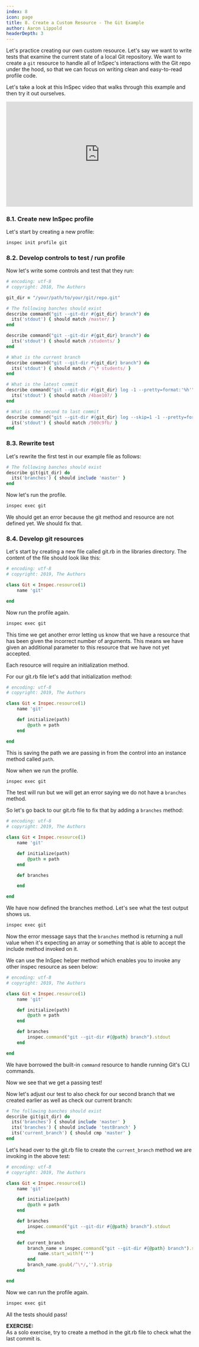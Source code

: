 ```yaml
---
index: 8
icon: page
title: 8. Create a Custom Resource - The Git Example
author: Aaron Lippold
headerDepth: 3
---
```


Let's practice creating our own custom resource. Let's say we want to write tests that examine the current state of a local Git repository. We want to create a `git` resource to handle all of InSpec's interactions with the Git repo under the hood, so that we can focus on writing clean and easy-to-read profile code.

Let's take a look at this InSpec video that walks through this example and then try it out ourselves.

<style>
.video-container {
    position: relative;
    padding-bottom: 56.25%; /* 16:9 */
    height: 0;
}
.video-container iframe {
    position: absolute;
    top: 0;
    left: 0;
    width: 100%;
    height: 100%;
}
</style>
<div class="video-container">
  <iframe width="1028" height="578" src="https://www.youtube.com/embed/Xka2xT6Cngg?list=PLSZbtIlMt5rcbXOpMRucKzRMXR7HX7awy" title="YouTube video player" frameborder="0" allow="accelerometer; autoplay; clipboard-write; encrypted-media; gyroscope; picture-in-picture" allowfullscreen></iframe>
</div>

### 8.1. Create new InSpec profile
Let's start by creating a new profile:
```bash
inspec init profile git
```
### 8.2. Develop controls to test / run profile
Now let's write some controls and test that they run:
```ruby
# encoding: utf-8
# copyright: 2018, The Authors

git_dir = "/your/path/to/your/git/repo.git"

# The following banches should exist
describe command("git --git-dir #{git_dir} branch") do
  its('stdout') { should match /master/ }
end

describe command("git --git-dir #{git_dir} branch") do
  its('stdout') { should match /students/ }
end

# What is the current branch
describe command("git --git-dir #{git_dir} branch") do
  its('stdout') { should match /^\* students/ }
end

# What is the latest commit
describe command("git --git-dir #{git_dir} log -1 --pretty=format:'%h'") do
  its('stdout') { should match /4bae107/ }
end

# What is the second to last commit
describe command("git --git-dir #{git_dir} log --skip=1 -1 --pretty=format:'%h'") do
  its('stdout') { should match /500c9fb/ }
end
```

### 8.3. Rewrite test
Let's rewrite the first test in our example file as follows:
```ruby
# The following banches should exist
describe git(git_dir) do
  its('branches') { should include 'master' }
end
```
Now let's run the profile.
```bash
inspec exec git
```
We should get an error because the git method and resource are not defined yet. We should fix that.
### 8.4. Develop git resources
Let's start by creating a new file called git.rb in the libraries directory. The content of the file should look like this:
```ruby
# encoding: utf-8
# copyright: 2019, The Authors

class Git < Inspec.resource(1)
    name 'git'

end
```
Now run the profile again.
```bash
inspec exec git
```
This time we get another error letting us know that we have a resource that has been given the incorrect number of arguments. This means we have given an additional parameter to this resource that we have not yet accepted.

Each resource will require an initialization method.

For our git.rb file let's add that initialization method:
```ruby
# encoding: utf-8
# copyright: 2019, The Authors

class Git < Inspec.resource(1)
    name 'git'

    def initialize(path)
        @path = path
    end

end
```
This is saving the path we are passing in from the control into an instance method called `path`.

Now when we run the profile.
```bash
inspec exec git
```
The test will run but we will get an error saying we do not have a `branches` method.

So let's go back to our git.rb file to fix that by adding a `branches` method:
```ruby
# encoding: utf-8
# copyright: 2019, The Authors

class Git < Inspec.resource(1)
    name 'git'

    def initialize(path)
        @path = path
    end

    def branches

    end

end
```
We have now defined the branches method. Let's see what the test output shows us.
```bash
inspec exec git
```

Now the error message says that the `branches` method is returning a null value when it's expecting an array or something that is able to accept the include method invoked on it.

We can use the InSpec helper method which enables you to invoke any other inspec resource as seen below:
```ruby
# encoding: utf-8
# copyright: 2019, The Authors

class Git < Inspec.resource(1)
    name 'git'

    def initialize(path)
        @path = path
    end

    def branches
        inspec.command("git --git-dir #{@path} branch").stdout
    end

end
```
We have borrowed the built-in `command` resource to handle running Git's CLI commands.

Now we see that we get a passing test!

Now let's adjust our test to also check for our second branch that we created earlier as well as check our current branch:
```ruby
# The following banches should exist
describe git(git_dir) do
  its('branches') { should include 'master' }
  its('branches') { should include 'testBranch' }
  its('current_branch') { should cmp 'master' }
end
```

Let's head over to the git.rb file to create the `current_branch` method we are invoking in the above test:
```ruby
# encoding: utf-8
# copyright: 2019, The Authors

class Git < Inspec.resource(1)
    name 'git'

    def initialize(path)
        @path = path
    end

    def branches
        inspec.command("git --git-dir #{@path} branch").stdout
    end

    def current_branch
        branch_name = inspec.command("git --git-dir #{@path} branch").stdout.strip.split("\n").find do |name|
            name.start_with?('*')
        end
        branch_name.gsub(/^\*/,'').strip
    end

end
```

Now we can run the profile again.
```bash
inspec exec git
```
All the tests should pass!

**EXERCISE:**  
As a solo exercise, try to create a method in the git.rb file to check what the last commit is.
